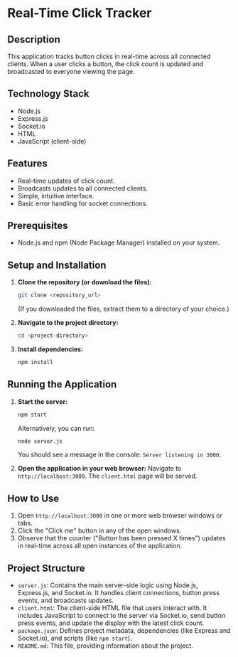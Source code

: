 # Real-Time Click Tracker

## Description
This application tracks button clicks in real-time across all connected clients. When a user clicks a button, the click count is updated and broadcasted to everyone viewing the page.

## Technology Stack
- Node.js
- Express.js
- Socket.io
- HTML
- JavaScript (client-side)

## Features
- Real-time updates of click count.
- Broadcasts updates to all connected clients.
- Simple, intuitive interface.
- Basic error handling for socket connections.

## Prerequisites
- Node.js and npm (Node Package Manager) installed on your system.

## Setup and Installation
1.  **Clone the repository (or download the files):**
    ```bash
    git clone <repository_url>
    ```
    (If you downloaded the files, extract them to a directory of your choice.)

2.  **Navigate to the project directory:**
    ```bash
    cd <project-directory>
    ```

3.  **Install dependencies:**
    ```bash
    npm install
    ```

## Running the Application
1.  **Start the server:**
    ```bash
    npm start
    ```
    Alternatively, you can run:
    ```bash
    node server.js
    ```
    You should see a message in the console: `Server listening in 3000`.

2.  **Open the application in your web browser:**
    Navigate to `http://localhost:3000`. The `client.html` page will be served.

## How to Use
1.  Open `http://localhost:3000` in one or more web browser windows or tabs.
2.  Click the "Click me" button in any of the open windows.
3.  Observe that the counter ("Button has been pressed X times") updates in real-time across all open instances of the application.

## Project Structure
-   `server.js`: Contains the main server-side logic using Node.js, Express.js, and Socket.io. It handles client connections, button press events, and broadcasts updates.
-   `client.html`: The client-side HTML file that users interact with. It includes JavaScript to connect to the server via Socket.io, send button press events, and update the display with the latest click count.
-   `package.json`: Defines project metadata, dependencies (like Express and Socket.io), and scripts (like `npm start`).
-   `README.md`: This file, providing information about the project.
